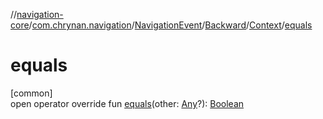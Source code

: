 //[navigation-core](../../../../../index.md)/[com.chrynan.navigation](../../../index.md)/[NavigationEvent](../../index.md)/[Backward](../index.md)/[Context](index.md)/[equals](equals.md)

# equals

[common]\
open operator override fun [equals](equals.md)(other: [Any](https://kotlinlang.org/api/latest/jvm/stdlib/kotlin/-any/index.html)?): [Boolean](https://kotlinlang.org/api/latest/jvm/stdlib/kotlin/-boolean/index.html)
